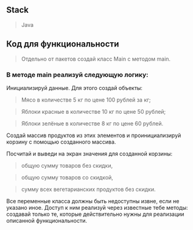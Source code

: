 ## Stack
>Java

## Код для функциональности

>Отдельно от пакетов создай класс Main с методом main.
 
### В методе main реализуй следующую логику:

Инициализируй данные. Для этого создай объекты:

>Мясо в количестве 5 кг по цене 100 рублей за кг;

>Яблоки красные в количестве 10 кг по цене 50 рублей;

>Яблоки зелёные в количестве 8 кг по цене 60 рублей.

Создай массив продуктов из этих элементов и проинициализируй корзину с помощью созданного массива.

Посчитай и выведи на экран значения для созданной корзины:

>общую сумму товаров без скидки,

>общую сумму товаров со скидкой,

>сумму всех вегетарианских продуктов без скидки.

Все переменные класса должны быть недоступны извне, если не указано иное. Доступ к ним реализуй через известные тебе методы: создавай только те, которые действительно нужны для реализации описанной функциональности.
